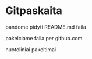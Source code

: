 # Gitpaskaita

bandome pidyti README.md faila

pakeiciame faila per github.com


nuotoliniai pakeitimai
